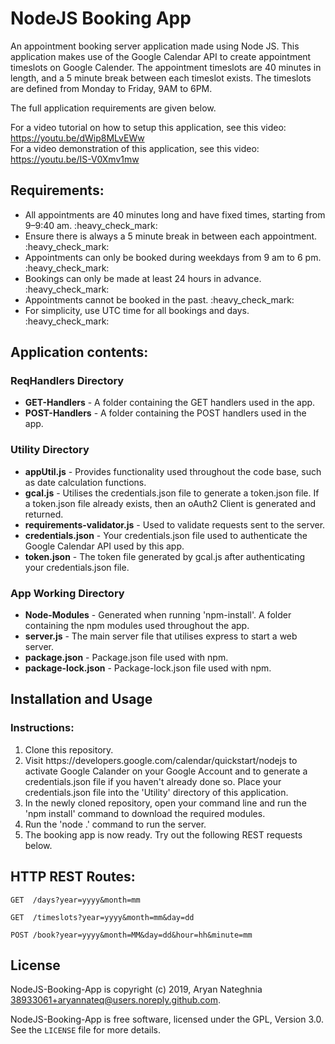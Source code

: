 # NodeJS Booking App
An appointment booking server application made using Node JS. This application makes use of the Google Calendar API to create appointment timeslots on Google Calender. The appointment timeslots are 40 minutes in length, and a 5 minute break between each timeslot exists. The timeslots are defined from Monday to Friday, 9AM to 6PM.

The full application requirements are given below.

For a video tutorial on how to setup this application, see this video: https://youtu.be/dWip8MLvEWw <br>
For a video demonstration of this application, see this video: https://youtu.be/IS-V0Xmv1mw

<h2>Requirements:</h2>
<ul> 
  <li>All appointments are 40 minutes long and have fixed times, starting from 9–9:40 am. :heavy_check_mark:</li>
  <li>Ensure there is always a 5 minute break in between each appointment. :heavy_check_mark:</li>
  <li>Appointments can only be booked during weekdays from 9 am to 6 pm. :heavy_check_mark:</li>
  <li>Bookings can only be made at least 24 hours in advance.  :heavy_check_mark:</li>
  <li>Appointments cannot be booked in the past.  :heavy_check_mark:</li>
  <li>For simplicity, use UTC time for all bookings and days. :heavy_check_mark:</li>
</ul>

<h2>Application contents:</h2>

<h3>ReqHandlers Directory</h3>
<ul> 
  <li><b>GET-Handlers</b> - A folder containing the GET handlers used in the app.</li>
  <li><b>POST-Handlers</b> - A folder containing the POST handlers used in the app.</li>
</ul>

<h3>Utility Directory</h3>
<ul>
  <li><b>appUtil.js</b> - Provides functionality used throughout the code base, such as date calculation functions.</li>
  <li><b>gcal.js</b> - Utilises the credentials.json file to generate a token.json file. If a token.json file already exists, then an oAuth2 Client is generated and returned.</li>
  <li><b>requirements-validator.js</b> - Used to validate requests sent to the server.</li>
  <li><b>credentials.json</b> - Your credentials.json file used to authenticate the Google Calendar API used by this app.</li>
  <li><b>token.json</b> - The token file generated by gcal.js after authenticating your credentials.json file.</li>
</ul>
  
<h3>App Working Directory</h3>
<ul>
  <li><b>Node-Modules</b> - Generated when running 'npm-install'. A folder containing the npm modules used throughout the app.</li>
  <li><b>server.js</b> - The main server file that utilises express to start a web server.</li>
  <li><b>package.json</b> - Package.json file used with npm.</li>
  <li><b>package-lock.json</b> - Package-lock.json file used with npm.</li>
</ul>

Installation and Usage
----------------------
<h3>Instructions:</h3>
<ol>
  <li>Clone this repository.</li>
  <li>Visit https://developers.google.com/calendar/quickstart/nodejs to activate Google Calander on your Google Account and to generate a credentials.json file if you haven't already done so. Place your credentials.json file into the 'Utility' directory of this application.</li>
  <li>In the newly cloned repository, open your command line and run the 'npm install' command to download the required modules.</li>
  <li>Run the 'node .' command to run the server.</li>
  <li>The booking app is now ready. Try out the following REST requests below.</li>
</ol>

<h2>HTTP REST Routes:</h2>

    GET  /days?year=yyyy&month=mm
    
    GET  /timeslots?year=yyyy&month=mm&day=dd
    
    POST /book?year=yyyy&month=MM&day=dd&hour=hh&minute=mm

## License

NodeJS-Booking-App is copyright (c) 2019, Aryan Nateghnia <38933061+aryannateq@users.noreply.github.com>.

NodeJS-Booking-App is free software, licensed under the GPL, Version 3.0. See the
`LICENSE` file for more details.
